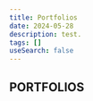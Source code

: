 ```yaml
---
title: Portfolios
date: 2024-05-28
description: test.
tags: []
useSearch: false
---
```


## PORTFOLIOS

